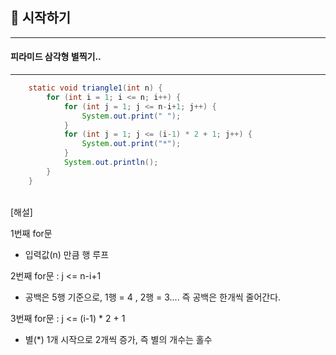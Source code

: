 ##  📢 시작하기

---
#### 피라미드 삼각형 별찍기..

***

```java
    static void triangle1(int n) {
        for (int i = 1; i <= n; i++) {
            for (int j = 1; j <= n-i+1; j++) {
                System.out.print(" ");
            }
            for (int j = 1; j <= (i-1) * 2 + 1; j++) {
                System.out.print("*");
            }
            System.out.println();
        }
    }
```
<br/>
[해설]

1번째 for문

- 입력값(n) 만큼 행 루프



2번째 for문 : j <= n-i+1

- 공백은 5행 기준으로, 1행 = 4 , 2행 = 3.... 즉 공백은 한개씩 줄어간다.



3번째 for문 : j  <=  (i-1) * 2 + 1

- 별(*) 1개 시작으로 2개씩 증가, 즉 별의 개수는 홀수
<br/>